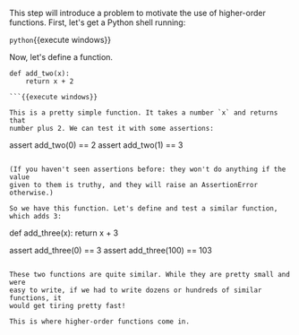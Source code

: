 This step will introduce a problem to motivate the use of higher-order
functions. First, let's get a Python shell running:

`python`{{execute windows}}

Now, let's define a function.

```
def add_two(x):
    return x + 2

```{{execute windows}}

This is a pretty simple function. It takes a number `x` and returns that
number plus 2. We can test it with some assertions:

```
assert add_two(0) == 2
assert add_two(1) == 3
```{{execute windows}}

(If you haven't seen assertions before: they won't do anything if the value
given to them is truthy, and they will raise an AssertionError otherwise.)

So we have this function. Let's define and test a similar function,
which adds 3:

```
def add_three(x):
    return x + 3

assert add_three(0) == 3
assert add_three(100) == 103
```{{execute windows}}

These two functions are quite similar. While they are pretty small and were
easy to write, if we had to write dozens or hundreds of similar functions, it
would get tiring pretty fast!

This is where higher-order functions come in.
